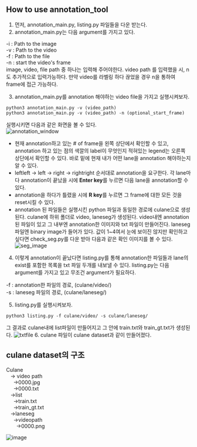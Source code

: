 ## How to use annotation_tool
1. 먼저, annotation_main.py, listing.py 파일들을 다운 받는다.
2. annotation_main.py는 다음 argument를 가지고 있다.
>> 
-i : Path to the image  
-v : Path to the video  
-f : Path to the file  
-n : start the video's frame  
image, video, file path 중 하나는 입력해 주어야한다. video path 를 입력했을 시, n도 추가적으로 입력가능하다. 만약 video를 라벨링 하다 끊었을 경우 n을 통하여 frame에 접근 가능하다.
>>
3. annotation_main.py를 annotation 해야하는 video file을 가지고 실행시켜보자.
~~~ (bash)
python3 annotation_main.py -v (video_path)
python3 annotation_main.py -v (video_path) -n (optional_start_frame)
~~~
실행시키면 다음과 같은 화면을 볼 수 있다.  
![annotation_window](https://user-images.githubusercontent.com/53460541/85832796-af914a00-b7cb-11ea-84e0-4e77ce35949c.png)

- 현재 annotation하고 있는 # of frame을 왼쪽 상단에서 확인할 수 있고, annotation 하고 있는 점의 색깔의 label이 무엇인지 적혀있는 legend는 오른쪽 상단에서 확인할 수 있다. 바로 밑에 현재 내가 어떤 lane을 annotation 해야하는지 알 수 있다.  
- leftleft -> left -> right -> rightright 순서대로 annotation을 요구한다. 각 lane마다 annotation이 끝났을 시에 **Enter key**를 누르면 다음 lane을 annotation할 수 있다.
- annotation을 하다가 틀렸을 시에 **R key**를 누르면 그 frame에 대한 모든 것을 reset시킬 수 있다.
- annotation 된 파일들은 실행시킨 python 파일과 동일한 경로에 culane으로 생성된다. culane에 하위 폴더로 video, laneseg가 생성된다. video내엔 annotation된 파일이 있고 그 내부엔 annotation한 이미지와 txt 파일이 만들어진다. laneseg파일엔 binary image가 들어가 있다. 값이 1~4여서 눈에 보이진 않지만 확인하고 싶다면 check_seg.py를 다운 받아 다음과 같은 확인 이미지를 볼 수 있다.
![seg_image](https://user-images.githubusercontent.com/53460541/85833705-211dc800-b7cd-11ea-8a9e-e8777f0f62e3.png)
4. 이렇게 annotation이 끝났다면 listing.py를 통해 annotation한 파일들과 lane의 exist를 포함한 목록을 txt 파일 두개를 내보낼 수 있다. listing.py는 다음 argument를 가지고 있고 무조건 argument가 필요하다.
>>
-f : annotation한 파일의 경로, (culane/video/)  
-s : laneseg 파일의 경로, (culane/laneseg/)
>>
5. listing.py를 실행시켜보자.
~~~(bash)
python3 listing.py -f culane/video/ -s culane/laneseg/
~~~
그 결과로 culane내에 list파일이 만들어지고 그 안에 train.txt와 train_gt.txt가 생성된다.
![txtfile](https://user-images.githubusercontent.com/53460541/85834340-2891a100-b7ce-11ea-85ac-210a4a08b63a.png)
6. culane 파일이 culane dataset과 같이 만들어졌다.

## culane dataset의 구조
Culane  
 &nbsp;&nbsp; -> video path  
 &nbsp;&nbsp;&nbsp;&nbsp;   ->0000.jpg  
 &nbsp;&nbsp;&nbsp;&nbsp;   ->0000.txt  
 &nbsp;&nbsp; ->list  
 &nbsp;&nbsp;&nbsp;&nbsp;   ->train.txt  
 &nbsp;&nbsp;&nbsp;&nbsp;   ->train_gt.txt  
&nbsp;&nbsp;  ->laneseg  
&nbsp;&nbsp;&nbsp;&nbsp;    ->videopath  
&nbsp;&nbsp;&nbsp;&nbsp;&nbsp;&nbsp;      ->0000.png  
  
![image](https://user-images.githubusercontent.com/53460541/85851905-8fbd4e80-b7ea-11ea-9842-0a7ade1c64e4.png)
